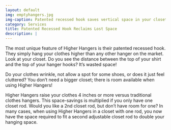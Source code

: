 ```yaml
---
layout: default
img: emptyhangers.jpg
img-caption: Patented recessed hook saves vertical space in your closet.
category: Services
title: Patented Recessed Hook Reclaims Lost Space
description: |
---
```

The most unique feature of Higher Hangers is their patented recessed hook. They simply hang your clothes higher than any other hanger on the market. Look at your closet. Do you see the distance between the top of your shirt and the top of your hanger hooks? It’s wasted space! 
                    
Do your clothes wrinkle, not allow a spot for some shoes, or does it just feel cluttered? You don’t need a bigger closet; there is room available when using Higher Hangers!

Higher Hangers raise your clothes 4 inches or more versus traditional clothes hangers. This space-savings is multiplied if you only have one closet rod. Would you like a 2nd closet rod, but don’t have room for one? In many cases, when using Higher Hangers in a closet with one rod, you now have the space required to fit a second adjustable closet rod to double your hanging space.